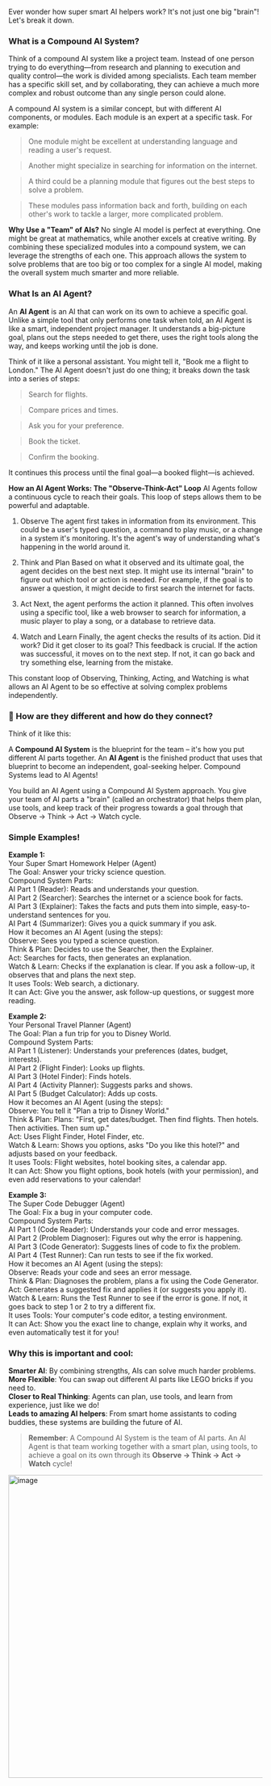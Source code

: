 Ever wonder how super smart AI helpers work? It's not just one big "brain"! Let's break it down.

### What is a Compound AI System?
Think of a compound AI system like a project team. Instead of one person trying to do everything—from research and planning to execution and quality control—the work is divided among specialists. Each team member has a specific skill set, and by collaborating, they can achieve a much more complex and robust outcome than any single person could alone.

A compound AI system is a similar concept, but with different AI components, or modules. Each module is an expert at a specific task. For example:

> One module might be excellent at understanding language and reading a user's request.

> Another might specialize in searching for information on the internet.

> A third could be a planning module that figures out the best steps to solve a problem.

> These modules pass information back and forth, building on each other's work to tackle a larger, more complicated problem.

**Why Use a "Team" of AIs?**
No single AI model is perfect at everything. One might be great at mathematics, while another excels at creative writing. By combining these specialized modules into a compound system, we can leverage the strengths of each one. This approach allows the system to solve problems that are too big or too complex for a single AI model, making the overall system much smarter and more reliable.

### What Is an AI Agent?
An **AI Agent** is an AI that can work on its own to achieve a specific goal. Unlike a simple tool that only performs one task when told, an AI Agent is like a smart, independent project manager. It understands a big-picture goal, plans out the steps needed to get there, uses the right tools along the way, and keeps working until the job is done.

Think of it like a personal assistant. You might tell it, "Book me a flight to London." The AI Agent doesn't just do one thing; it breaks down the task into a series of steps:

> Search for flights.

> Compare prices and times.

> Ask you for your preference.

> Book the ticket.

> Confirm the booking.

It continues this process until the final goal—a booked flight—is achieved.

**How an AI Agent Works: The "Observe-Think-Act" Loop**
AI Agents follow a continuous cycle to reach their goals. This loop of steps allows them to be powerful and adaptable.

1. Observe
The agent first takes in information from its environment. This could be a user's typed question, a command to play music, or a change in a system it's monitoring. It's the agent's way of understanding what's happening in the world around it.

2. Think and Plan
Based on what it observed and its ultimate goal, the agent decides on the best next step. It might use its internal "brain" to figure out which tool or action is needed. For example, if the goal is to answer a question, it might decide to first search the internet for facts.

3. Act
Next, the agent performs the action it planned. This often involves using a specific tool, like a web browser to search for information, a music player to play a song, or a database to retrieve data.

4. Watch and Learn
Finally, the agent checks the results of its action. Did it work? Did it get closer to its goal? This feedback is crucial. If the action was successful, it moves on to the next step. If not, it can go back and try something else, learning from the mistake.

This constant loop of Observing, Thinking, Acting, and Watching is what allows an AI Agent to be so effective at solving complex problems independently.

### 🤝 How are they different and how do they connect?
Think of it like this:

A **Compound AI System** is the blueprint for the team – it's how you put different AI parts together.
An **AI Agent** is the finished product that uses that blueprint to become an independent, goal-seeking helper.
Compound Systems lead to AI Agents!

You build an AI Agent using a Compound AI System approach. You give your team of AI parts a "brain" (called an orchestrator) that helps them plan, use tools, and keep track of their progress towards a goal through that Observe -> Think -> Act -> Watch cycle.

### Simple Examples!
**Example 1:** <br>
Your Super Smart Homework Helper (Agent)<br>
The Goal: Answer your tricky science question.<br>
Compound System Parts:<br>
AI Part 1 (Reader): Reads and understands your question.<br>
AI Part 2 (Searcher): Searches the internet or a science book for facts.<br>
AI Part 3 (Explainer): Takes the facts and puts them into simple, easy-to-understand sentences for you.<br>
AI Part 4 (Summarizer): Gives you a quick summary if you ask.<br>
How it becomes an AI Agent (using the steps):<br>
Observe: Sees you typed a science question.<br>
Think & Plan: Decides to use the Searcher, then the Explainer.<br>
Act: Searches for facts, then generates an explanation.<br>
Watch & Learn: Checks if the explanation is clear. If you ask a follow-up, it observes that and plans the next step.<br>
It uses Tools: Web search, a dictionary.<br>
It can Act: Give you the answer, ask follow-up questions, or suggest more reading.<br>

**Example 2:** <br>
Your Personal Travel Planner (Agent)<br>
The Goal: Plan a fun trip for you to Disney World.<br>
Compound System Parts:<br>
AI Part 1 (Listener): Understands your preferences (dates, budget, interests).<br>
AI Part 2 (Flight Finder): Looks up flights.<br>
AI Part 3 (Hotel Finder): Finds hotels.<br>
AI Part 4 (Activity Planner): Suggests parks and shows.<br>
AI Part 5 (Budget Calculator): Adds up costs.<br>
How it becomes an AI Agent (using the steps):<br>
Observe: You tell it "Plan a trip to Disney World."<br>
Think & Plan: Plans: "First, get dates/budget. Then find flights. Then hotels. Then activities. Then sum up."<br>
Act: Uses Flight Finder, Hotel Finder, etc.<br>
Watch & Learn: Shows you options, asks "Do you like this hotel?" and adjusts based on your feedback.<br>
It uses Tools: Flight websites, hotel booking sites, a calendar app.<br>
It can Act: Show you flight options, book hotels (with your permission), and even add reservations to your calendar!<br>

**Example 3:** <br>
The Super Code Debugger (Agent)<br>
The Goal: Fix a bug in your computer code.<br>
Compound System Parts:<br>
AI Part 1 (Code Reader): Understands your code and error messages.<br>
AI Part 2 (Problem Diagnoser): Figures out why the error is happening.<br>
AI Part 3 (Code Generator): Suggests lines of code to fix the problem.<br>
AI Part 4 (Test Runner): Can run tests to see if the fix worked.<br>
How it becomes an AI Agent (using the steps):<br>
Observe: Reads your code and sees an error message.<br>
Think & Plan: Diagnoses the problem, plans a fix using the Code Generator.<br>
Act: Generates a suggested fix and applies it (or suggests you apply it).<br>
Watch & Learn: Runs the Test Runner to see if the error is gone. If not, it goes back to step 1 or 2 to try a different fix.<br>
It uses Tools: Your computer's code editor, a testing environment.<br>
It can Act: Show you the exact line to change, explain why it works, and even automatically test it for you!<br>

### Why this is important and cool:<br>
**Smarter AI**: By combining strengths, AIs can solve much harder problems.<br>
**More Flexible**: You can swap out different AI parts like LEGO bricks if you need to.<br>
**Closer to Real Thinking**: Agents can plan, use tools, and learn from experience, just like we do!<br>
**Leads to amazing AI helpers**: From smart home assistants to coding buddies, these systems are building the future of AI.<br>

> **Remember**: A Compound AI System is the team of AI parts. An AI Agent is that team working together with a smart plan, using tools, to achieve a goal on its own through its **Observe -> Think -> Act -> Watch** cycle!


<img width="512" height="600" alt="image" src="https://github.com/user-attachments/assets/f97f8ca9-a23e-433b-aa03-b34efb9a761d" />
